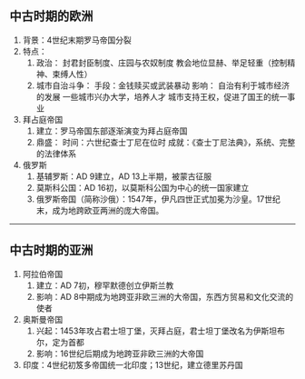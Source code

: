 ## 中古时期的欧洲
1. 背景：4世纪末期罗马帝国分裂
2. 特点：
	1. 政治：
		封君封臣制度、庄园与农奴制度
	  教会地位显赫、举足轻重（控制精神、束缚人性）
   2. 城市自治斗争：
	   手段：金钱赎买或武装暴动
	影响：
	 自治有利于城市经济的发展
	  一些城市兴办大学，培养人才
   城市支持王权，促进了国王的统一事业
3. 拜占庭帝国
	1. 建立：罗马帝国东部逐渐演变为拜占庭帝国
	 2. 鼎盛：
		 时间：六世纪查士丁尼在位时
		   成就：《查士丁尼法典》，系统、完整的法律体系
4. 俄罗斯
	1. 基辅罗斯：AD 9建立，AD 13上半期，被蒙古征服
	 2. 莫斯科公国：AD 16初，以莫斯科公国为中心的统一国家建立
	  3. 俄罗斯帝国（简称沙俄）：1547年，伊凡四世正式加冕为沙皇。17世纪末，成为地跨欧亚两洲的庞大帝国。
---
## 中古时期的亚洲
1. 阿拉伯帝国
	1. 建立：AD 7初，穆罕默德创立伊斯兰教
	 2. 影响：AD 8中期成为地跨亚非欧三洲的大帝国，东西方贸易和文化交流的使者
2. 奥斯曼帝国
	 1. 兴起：1453年攻占君士坦丁堡，灭拜占庭，君士坦丁堡改名为伊斯坦布尔，定为首都
	  2. 影响：16世纪后期成为地跨亚非欧三洲的大帝国
3. 印度：4世纪初笈多帝国统一北印度；13世纪，建立德里苏丹国